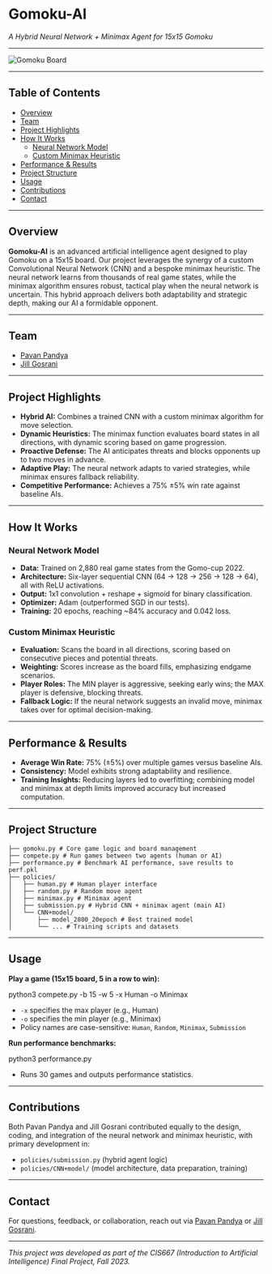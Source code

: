 # Gomoku-AI  
*A Hybrid Neural Network + Minimax Agent for 15x15 Gomoku*

---

![Gomoku Board](https://upload.wikimedia.org/wikipedia/commons/3/3f/Gomoku_board_example.png)

---

## Table of Contents

- [Overview](#overview)
- [Team](#team)
- [Project Highlights](#project-highlights)
- [How It Works](#how-it-works)
  - [Neural Network Model](#neural-network-model)
  - [Custom Minimax Heuristic](#custom-minimax-heuristic)
- [Performance & Results](#performance--results)
- [Project Structure](#project-structure)
- [Usage](#usage)
- [Contributions](#contributions)
- [Contact](#contact)

---

## Overview

**Gomoku-AI** is an advanced artificial intelligence agent designed to play Gomoku on a 15x15 board. Our project leverages the synergy of a custom Convolutional Neural Network (CNN) and a bespoke minimax heuristic. The neural network learns from thousands of real game states, while the minimax algorithm ensures robust, tactical play when the neural network is uncertain. This hybrid approach delivers both adaptability and strategic depth, making our AI a formidable opponent.

---

## Team

- [Pavan Pandya](https://github.com/Pavan-Pandya1)
- [Jill Gosrani](https://github.com/jill-gosrani)

---

## Project Highlights

- **Hybrid AI:** Combines a trained CNN with a custom minimax algorithm for move selection.
- **Dynamic Heuristics:** The minimax function evaluates board states in all directions, with dynamic scoring based on game progression.
- **Proactive Defense:** The AI anticipates threats and blocks opponents up to two moves in advance.
- **Adaptive Play:** The neural network adapts to varied strategies, while minimax ensures fallback reliability.
- **Competitive Performance:** Achieves a 75% ±5% win rate against baseline AIs.

---

## How It Works

### Neural Network Model

- **Data:** Trained on 2,880 real game states from the Gomo-cup 2022.
- **Architecture:** Six-layer sequential CNN (64 → 128 → 256 → 128 → 64), all with ReLU activations.
- **Output:** 1x1 convolution + reshape + sigmoid for binary classification.
- **Optimizer:** Adam (outperformed SGD in our tests).
- **Training:** 20 epochs, reaching ~84% accuracy and 0.042 loss.

### Custom Minimax Heuristic

- **Evaluation:** Scans the board in all directions, scoring based on consecutive pieces and potential threats.
- **Weighting:** Scores increase as the board fills, emphasizing endgame scenarios.
- **Player Roles:** The MIN player is aggressive, seeking early wins; the MAX player is defensive, blocking threats.
- **Fallback Logic:** If the neural network suggests an invalid move, minimax takes over for optimal decision-making.

---

## Performance & Results

- **Average Win Rate:** 75% (±5%) over multiple games versus baseline AIs.
- **Consistency:** Model exhibits strong adaptability and resilience.
- **Training Insights:** Reducing layers led to overfitting; combining model and minimax at depth limits improved accuracy but increased computation.

---

## Project Structure

```
├── gomoku.py # Core game logic and board management  
├── compete.py # Run games between two agents (human or AI)  
├── performance.py # Benchmark AI performance, save results to perf.pkl  
├── policies/  
│   ├── human.py # Human player interface  
│   ├── random.py # Random move agent  
│   ├── minimax.py # Minimax agent  
│   ├── submission.py # Hybrid CNN + minimax agent (main AI)  
│   └── CNN+model/  
│       ├── model_2800_20epoch # Best trained model  
│       └── ... # Training scripts and datasets  
```

---

## Usage

**Play a game (15x15 board, 5 in a row to win):**

python3 compete.py -b 15 -w 5 -x Human -o Minimax

- `-x` specifies the max player (e.g., Human)
- `-o` specifies the min player (e.g., Minimax)
- Policy names are case-sensitive: `Human`, `Random`, `Minimax`, `Submission`

**Run performance benchmarks:**

python3 performance.py

- Runs 30 games and outputs performance statistics.

---

## Contributions

Both Pavan Pandya and Jill Gosrani contributed equally to the design, coding, and integration of the neural network and minimax heuristic, with primary development in:

- `policies/submission.py` (hybrid agent logic)
- `policies/CNN+model/` (model architecture, data preparation, training)

---

## Contact

For questions, feedback, or collaboration, reach out via [Pavan Pandya](https://www.linkedin.com/in/pavan-pandya/) or [Jill Gosrani](https://www.linkedin.com/in/jill-gosrani/).

---

*This project was developed as part of the CIS667 (Introduction to Artificial Intelligence) Final Project, Fall 2023.*


